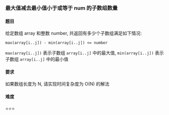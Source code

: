 ### 最大值减去最小值小于或等于 num 的子数组数量

#### 题目
给定数组 array 和整数 number, 共返回有多少个子数组满足如下情况:
```
max(array[i..j]) - min(array[i..j]) <= number
```
`max(array[i..j])` 表示子数组 `array[i..j]` 中的最大值, `min(array[i..j])` 表示子数组 `array[i..j]` 中的最小值

#### 要求
如果数组长度为 N, 请实现时间复杂度为 O(N) 的解法

#### 难度
:star::star::star:

#### 
